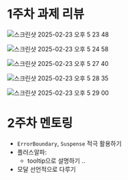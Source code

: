 # 1주차 과제 리뷰
![스크린샷 2025-02-23 오후 5 23 48](https://github.com/user-attachments/assets/b46e4c5c-6f55-4fe5-9d0c-a281b319bc43)

![스크린샷 2025-02-23 오후 5 24 58](https://github.com/user-attachments/assets/9c6b0443-4b6a-4f25-ba3b-9dc0887452ed)

![스크린샷 2025-02-23 오후 5 27 40](https://github.com/user-attachments/assets/0d2adc48-7e1f-4771-9154-2e921fb5c164)

![스크린샷 2025-02-23 오후 5 28 35](https://github.com/user-attachments/assets/a98e12e5-565c-4eac-8a32-c557de0810d5)

![스크린샷 2025-02-23 오후 5 29 00](https://github.com/user-attachments/assets/2e2d6b28-9faf-4619-85e4-99924b5f6689)

# 2주차 멘토링 

- `ErrorBoundary`, `Suspense` 적극 활용하기
- 플러스알파:
  - tooltip으로 설명하기 ..
- 모달 선언적으로 다루기 
